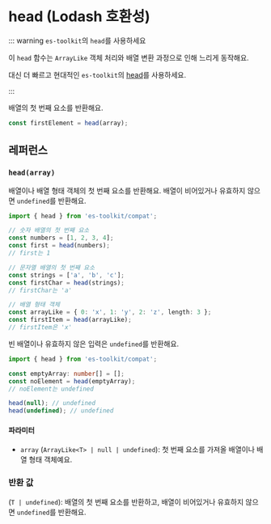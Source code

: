 # head (Lodash 호환성)

::: warning `es-toolkit`의 `head`를 사용하세요

이 `head` 함수는 `ArrayLike` 객체 처리와 배열 변환 과정으로 인해 느리게 동작해요.

대신 더 빠르고 현대적인 `es-toolkit`의 [head](../../array/head.md)를 사용하세요.

:::

배열의 첫 번째 요소를 반환해요.

```typescript
const firstElement = head(array);
```

## 레퍼런스

### `head(array)`

배열이나 배열 형태 객체의 첫 번째 요소를 반환해요. 배열이 비어있거나 유효하지 않으면 `undefined`를 반환해요.

```typescript
import { head } from 'es-toolkit/compat';

// 숫자 배열의 첫 번째 요소
const numbers = [1, 2, 3, 4];
const first = head(numbers);
// first는 1

// 문자열 배열의 첫 번째 요소
const strings = ['a', 'b', 'c'];
const firstChar = head(strings);
// firstChar는 'a'

// 배열 형태 객체
const arrayLike = { 0: 'x', 1: 'y', 2: 'z', length: 3 };
const firstItem = head(arrayLike);
// firstItem은 'x'
```

빈 배열이나 유효하지 않은 입력은 `undefined`를 반환해요.

```typescript
import { head } from 'es-toolkit/compat';

const emptyArray: number[] = [];
const noElement = head(emptyArray);
// noElement는 undefined

head(null); // undefined
head(undefined); // undefined
```

#### 파라미터

- `array` (`ArrayLike<T> | null | undefined`): 첫 번째 요소를 가져올 배열이나 배열 형태 객체예요.

### 반환 값

(`T | undefined`): 배열의 첫 번째 요소를 반환하고, 배열이 비어있거나 유효하지 않으면 `undefined`를 반환해요.